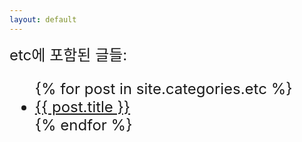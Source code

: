 ```yaml
---
layout: default
---
```


<font size="5">
etc에 포함된 글들:
<ul>
	{% for post in site.categories.etc %}
	<li><a href="{{ post.url }}">{{ post.title }}</a></li>
	{% endfor %}
</ul>
</font>